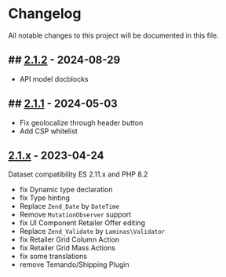 # Changelog

All notable changes to this project will be documented in this file.

## ## [2.1.2] - 2024-08-29
[2.1.2]: https://github.com/Smile-SA/magento2-module-map/compare/2.1.1...2.1.2

- API model docblocks

## ## [2.1.1] - 2024-05-03
[2.1.1]: https://github.com/Smile-SA/magento2-module-map/compare/2.1.0...2.1.1

- Fix geolocalize through header button
- Add CSP whitelist

## [2.1.x] - 2023-04-24
[2.1.x]: https://github.com/Smile-SA/magento2-module-map/compare/2.0.4...2.1.0

Dataset compatibility ES 2.11.x and PHP 8.2

- fix Dynamic type declaration
- fix Type hinting
- Replace `Zend_Date` by `DateTime`
- Remove `MutationObserver` support
- fix UI Component Retailer Offer editing
- Replace `Zend_Validate` by `Laminas\Validator`
- fix Retailer Grid Column Action
- fix Retailer Grid Mass Actions
- fix some translations
- remove Temando/Shipping Plugin

